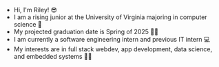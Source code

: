 * Hi, I'm Riley! 😎
* I am a rising junior at the University of Virginia majoring in computer science 🔶
* My projected graduation date is Spring of 2025 👨‍🎓
* I am currently a software engineering intern and previous IT intern 💻
* My interests are in full stack webdev, app development, data science, and embedded systems 👨‍💻

<!---
nfletcher27/nfletcher27 is a ✨ special ✨ repository because its `README.md` (this file) appears on your GitHub profile.
You can click the Preview link to take a look at your changes.
--->
